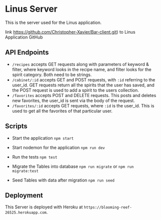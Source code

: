 # Linus Server

This is the server used for the Linus application.

link https://github.com/Christopher-Xavier/Bar-client.git) to Linus Application GitHub

## API Endpoints

+ `/recipes` accepts GET requests along with parameters of keyword & filter, where keyword looks in the recipe name, and filter looks for the spirit category. Both need to be strings.
+ `/cabinet/:id` accepts GET and POST requests, with `:id` referring to the user_id. GET requests return all the spirits that the user has saved, and the POST request is used to add a spirit to the users collection.
+ `/favorites` accepts POST and DELETE requests. This posts and deletes new favorites, the user_id is sent via the body of the request.
+ `/favorites/:id` accepts GET requests, where `:id` is the user_id. This is used to get all the favorites of that particular user.

## Scripts

+ Start the application `npm start`

+ Start nodemon for the application `npm run dev`

+ Run the tests `npm test`

+ Migrate the Tables into database ` npm run migrate ` or ` npm run migrate:test `

+ Seed Tables with data after migration `npm run seed`

## Deployment

This Server is deployed with Heroku at `https://blooming-reef-26525.herokuapp.com`.